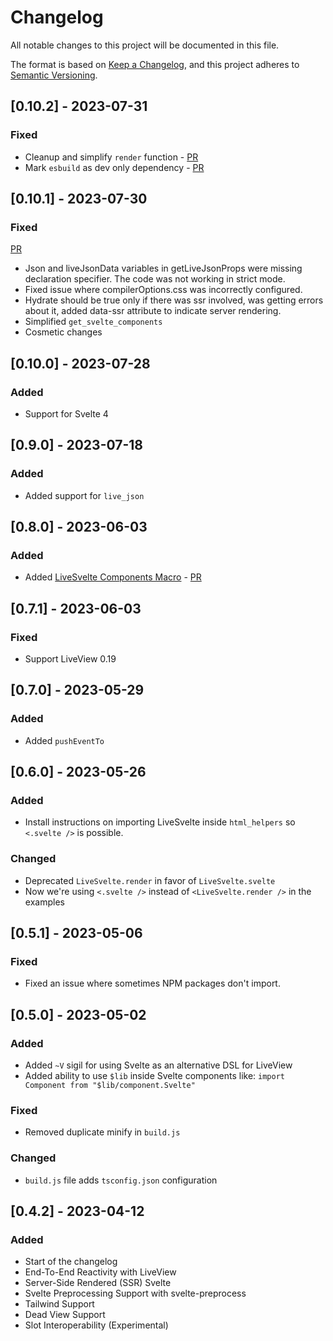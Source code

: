 # Changelog

All notable changes to this project will be documented in this file.

The format is based on [Keep a Changelog](https://keepachangelog.com/en/1.0.0/),
and this project adheres to [Semantic Versioning](https://semver.org/spec/v2.0.0.html).

## [0.10.2] - 2023-07-31

### Fixed

-   Cleanup and simplify `render` function - [PR](https://github.com/woutdp/live_svelte/pull/61)
-   Mark `esbuild` as dev only dependency - [PR](https://github.com/woutdp/live_svelte/pull/62)

## [0.10.1] - 2023-07-30

### Fixed

[PR](https://github.com/woutdp/live_svelte/pull/60)

-   Json and liveJsonData variables in getLiveJsonProps were missing declaration specifier. The code was not working in strict mode.
-   Fixed issue where compilerOptions.css was incorrectly configured.
-   Hydrate should be true only if there was ssr involved, was getting errors about it, added data-ssr attribute to indicate server rendering.
-   Simplified `get_svelte_components`
-   Cosmetic changes

## [0.10.0] - 2023-07-28

### Added

-   Support for Svelte 4

## [0.9.0] - 2023-07-18

### Added

-   Added support for `live_json`

## [0.8.0] - 2023-06-03

### Added

-   Added [LiveSvelte Components Macro](https://github.com/woutdp/live_svelte#the-components-macro) - [PR](https://github.com/woutdp/live_svelte/pull/50)

## [0.7.1] - 2023-06-03

### Fixed

-   Support LiveView 0.19

## [0.7.0] - 2023-05-29

### Added

-   Added `pushEventTo`

## [0.6.0] - 2023-05-26

### Added

-   Install instructions on importing LiveSvelte inside `html_helpers` so `<.svelte />` is possible.

### Changed

-   Deprecated `LiveSvelte.render` in favor of `LiveSvelte.svelte`
-   Now we're using `<.svelte />` instead of `<LiveSvelte.render />` in the examples

## [0.5.1] - 2023-05-06

### Fixed

-   Fixed an issue where sometimes NPM packages don't import.

## [0.5.0] - 2023-05-02

### Added

-   Added `~V` sigil for using Svelte as an alternative DSL for LiveView
-   Added ability to use `$lib` inside Svelte components like: `import Component from "$lib/component.Svelte"`

### Fixed

-   Removed duplicate minify in `build.js`

### Changed

-   `build.js` file adds `tsconfig.json` configuration

## [0.4.2] - 2023-04-12

### Added

-   Start of the changelog
-   End-To-End Reactivity with LiveView
-   Server-Side Rendered (SSR) Svelte
-   Svelte Preprocessing Support with svelte-preprocess
-   Tailwind Support
-   Dead View Support
-   Slot Interoperability (Experimental)
